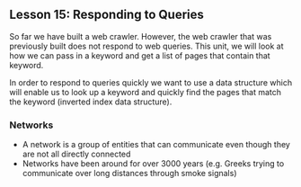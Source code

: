 ## Lesson 15: Responding to Queries

So far we have built a web crawler. However, the web crawler that was previously built does not respond to web queries. This unit, we will look at how we can pass in a keyword and get a list of pages that contain that keyword.

In order to respond to queries quickly we want to use a data structure which will enable us to look up a keyword and quickly find the pages that match the keyword (inverted index data structure).

### Networks

* A network is a group of entities that can communicate even though they are not all directly connected
* Networks have been around for over 3000 years (e.g. Greeks trying to communicate over long distances through smoke signals)
